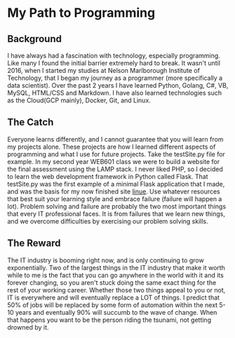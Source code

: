 # My Path to Programming

## Background
I have always had a fascination with technology, especially programming. Like many I found the initial barrier extremely hard to break. It wasn't until 2016, when I started my studies at Nelson Marlborough Institute of Technology, that I began my journey as a programmer (more specifically a data scientist). Over the past 2 years I have learned Python, Golang, C#, VB, MySQL, HTML/CSS and Markdown. I have also learned technologies such as the Cloud(GCP mainly), Docker, Git, and Linux.

## The Catch
Everyone learns differently, and I cannot guarantee that you will learn from my projects alone. These projects are how I learned different aspects of programming and what I use for future projects. Take the testSite.py file for example. In my second year WEB601 class we were to build a website for the final assessment using the LAMP stack. I never liked PHP, so I decided to learn the web development framework in Python called Flask. That testSite.py was the first example of a minimal Flask application that I made, and was the basis for my now finished site [linue](https://github.com/OGLinuk/linue). Use whatever resources that best suit your learning style and embrace failure (failure will happen a lot). Problem solving and failure are probably the two most important things that every IT professional faces. It is from failures that we learn new things, and we overcome difficulties by exercising our problem solving skills.

## The Reward
The IT industry is booming right now, and is only continuing to grow exponentially. Two of the largest things in the IT industry that make it worth while to me is the fact that you can go anywhere in the world with it and its forever changing, so you aren't stuck doing the same exact thing for the rest of your working career. Whether those two things appeal to you or not, IT is everywhere and will eventually replace a LOT of things. I predict that 50% of jobs will be replaced by some form of automation within the next 5-10 years and eventually 90% will succumb to the wave of change. When that happens you want to be the person riding the tsunami, not getting drowned by it.

